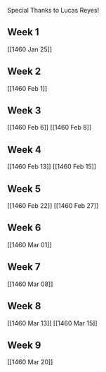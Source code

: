 Special Thanks to Lucas Reyes!
## Week 1
[[1460 Jan 25]]

## Week 2
[[1460 Feb 1]]

## Week 3
[[1460 Feb 6]]
[[1460 Feb 8]]

## Week 4
[[1460 Feb 13]]
[[1460 Feb 15]]

## Week 5
[[1460 Feb 22]]
[[1460 Feb 27]]

## Week 6
[[1460 Mar 01]]

## Week 7
[[1460 Mar 08]]

## Week 8
[[1460 Mar 13]]
[[1460 Mar 15]]

## Week 9
[[1460 Mar 20]]

